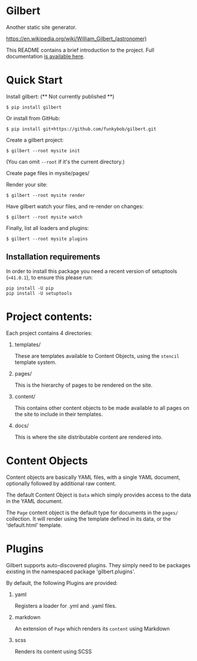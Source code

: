 # Gilbert

Another static site generator.

https://en.wikipedia.org/wiki/William_Gilbert_(astronomer)

This README contains a brief introduction to the project. Full documentation [is available here](https://gilbert.readthedocs.io/en/latest/).

# Quick Start

Install gilbert: (** Not currently published **)

    $ pip install gilbert

Or install from GitHub:

    $ pip install git+https://github.com/funkybob/gilbert.git

Create a gilbert project:

    $ gilbert --root mysite init

(You can omit `--root` if it's the current directory.)

Create page files in mysite/pages/

Render your site:

    $ gilbert --root mysite render

Have gilbert watch your files, and re-render on changes:

    $ gilbert --root mysite watch

Finally, list all loaders and plugins:

    $ gilbert --root mysite plugins


## Installation requirements

In order to install this package you need a recent version of setuptools (`>41.0.1`), to ensure this please run:

```
pip install -U pip
pip install -U setuptools
```

# Project contents:

Each project contains 4 directories:

1. templates/

   These are templates available to Content Objects, using the `stencil` template system.

2. pages/

   This is the hierarchy of pages to be rendered on the site.

3. content/

   This contains other content objects to be made available to all pages on the site to include in their templates.

4. docs/

   This is where the site distributable content are rendered into.


# Content Objects

Content objects are basically YAML files, with a single YAML document, optionally followed by additional raw content.

The default Content Object is `Data` which simply provides access to the data in the YAML document.

The `Page` content object is the default type for documents in the `pages/` collection. It will render using the template defined in its data, or the 'default.html' template.


# Plugins

Gilbert supports auto-discovered plugins. They simply need to be packages existing in the namespaced package 'gilbert.plugins'.

By default, the following Plugins are provided:

1. yaml

   Registers a loader for .yml and .yaml files.

2. markdown

   An extension of `Page` which renders its `content` using Markdown

3. scss

   Renders its content using SCSS
